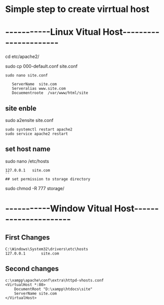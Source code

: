 # Simple step to create virrtual host
 
 
  # -----------Linux Vitual Host----------------------
 cd etc/apache2/
 
 sudo cp 000-default.conf site.conf
 
 ```
 sudo nano site.conf
  
  	ServerName	site.com
 	Serveralias	www.site.com
 	Docuementroote	/var/www/html/site
 ```
 ## site enble	
 sudo a2ensite site.conf
 
 ```
 sudo systemctl restart apache2
 sudo service apache2 restart
 ```
 ## set host name
 
 sudo nano /etc/hosts
 ```
 127.0.0.1   site.com
 ``
 ## set permission to storage directory	
```
sudo chmod -R 777 storage/ 	


# -----------Window Vitual Host----------------------

## First Changes
``` 
C:\Windows\System32\drivers\etc\hosts
127.0.0.1       site.com
```


## Second changes

```
c:\xampp\apache\conf\extra\httpd-vhosts.conf
<VirtualHost *:80>
    DocumentRoot "D:\xampp\htdocs\site"
    ServerName site.com
</VirtualHost>
```
